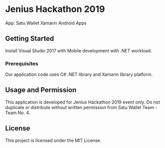 # Jenius Hackathon 2019

App: Satu Wallet Xamarin Android Apps

## Getting Started

Install Visual Studio 2017 with Mobile development with .NET workload.

### Prerequisites

Our application code uses C# .NET library and Xamarin library platform. 

## Usage and Permission

This application is developed for Jenius Hackathon 2019 event only. Do not duplicate or distribute without written permission from Satu Wallet Team - Team No. 4.

## License

This project is licensed under the MIT License.


